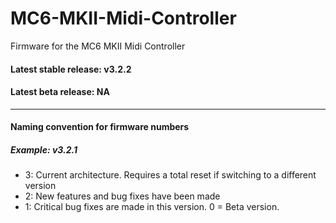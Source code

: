 # MC6-MKII-Midi-Controller
Firmware for the MC6 MKII Midi Controller

#### Latest stable release: v3.2.2
#### Latest beta release: NA

---

#### Naming convention for firmware numbers

##### Example: v3.2.1
- 3: Current architecture. Requires a total reset if switching to a different version
- 2: New features and bug fixes have been made
- 1: Critical bug fixes are made in this version. 0 = Beta version.
